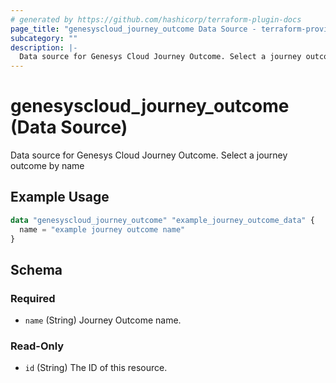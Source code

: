 ```yaml
---
# generated by https://github.com/hashicorp/terraform-plugin-docs
page_title: "genesyscloud_journey_outcome Data Source - terraform-provider-genesyscloud"
subcategory: ""
description: |-
  Data source for Genesys Cloud Journey Outcome. Select a journey outcome by name
---
```


# genesyscloud_journey_outcome (Data Source)

Data source for Genesys Cloud Journey Outcome. Select a journey outcome by name

## Example Usage

```terraform
data "genesyscloud_journey_outcome" "example_journey_outcome_data" {
  name = "example journey outcome name"
}
```

<!-- schema generated by tfplugindocs -->
## Schema

### Required

- `name` (String) Journey Outcome name.

### Read-Only

- `id` (String) The ID of this resource.

